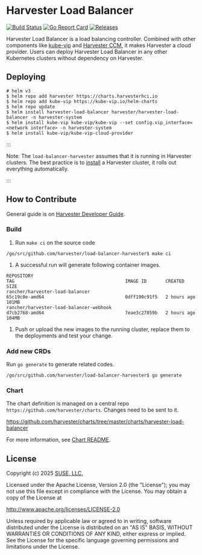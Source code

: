 Harvester Load Balancer
==========================
[![Build Status](https://drone-publish.rancher.io/api/badges/harvester/load-balancer-harvester/status.svg)](https://drone-publish.rancher.io/harvester/load-balancer-harvester)
[![Go Report Card](https://goreportcard.com/badge/github.com/harvester/load-balancer-harvester)](https://goreportcard.com/report/github.com/harvester/load-balancer-harvester)
[![Releases](https://img.shields.io/github/release/harvester/load-balancer-harvester/all.svg)](https://github.com/harvester/load-balancer-harvester/releases)

Harvester Load Balancer is a load balancing controller. Combined with other components like [kube-vip](https://github.com/kube-vip/kube-vip) and [Harvester CCM](https://github.com/harvester/cloud-provider-harvester), it makes Harvester a cloud provider.
Users can deploy Harvester Load Balancer in any other Kubernetes clusters without dependency on Harvester.

## Deploying

```
# helm v3
$ helm repo add harvester https://charts.harvesterhci.io
$ helm repo add kube-vip https://kube-vip.io/helm-charts
$ helm repo update
$ helm install harvester-load-balancer harvester/harvester-load-balancer -n harvester-system
$ helm install kube-vip kube-vip/kube-vip --set config.vip_interface=<network interface> -n harvester-system 
$ helm install kube-vip/kube-vip-cloud-provider 
```

:::

Note: The `load-balancer-harvester` assumes that it is running in Harvester clusters. The best practice is to [install](https://docs.harvesterhci.io/v1.6/install/index) a Harvester cluster, it rolls out everything automatically.

:::

## How to Contribute

General guide is on [Harvester Developer Guide](https://github.com/harvester/harvester/blob/master/DEVELOPER_GUIDE.md).

### Build

1. Run `make ci` on the source code

```
/go/src/github.com/harvester/load-balancer-harvester$ make ci
```

1. A successful run will generate following container images.

```
REPOSITORY                                                                                           TAG                                         IMAGE ID       CREATED         SIZE
rancher/harvester-load-balancer                                                                      65c19c0e-amd64                              0dff190c91f5   2 hours ago     101MB
rancher/harvester-load-balancer-webhook                                                              d7cb2768-amd64                              7eae3c27859b   2 hours ago     104MB
```

1. Push or upload the new images to the running cluster, replace them to the deployments and test your change.

### Add new CRDs

Run `go generate` to generate related codes.

```
/go/src/github.com/harvester/load-balancer-harvester$ go generate
```

### Chart

The chart definition is managed on a central repo `https://github.com/harvester/charts`. Changes need to be sent to it.

https://github.com/harvester/charts/tree/master/charts/harvester-load-balancer

For more information, see [Chart README](https://github.com/harvester/charts/blob/master/README.md).

## License

Copyright (c) 2025 [SUSE, LLC.](https://www.suse.com/)

Licensed under the Apache License, Version 2.0 (the "License"); you may not use this file except in compliance with the License. You may obtain a copy of the License at

http://www.apache.org/licenses/LICENSE-2.0

Unless required by applicable law or agreed to in writing, software distributed under the License is distributed on an "AS IS" BASIS, WITHOUT WARRANTIES OR CONDITIONS OF ANY KIND, either express or implied. See the License for the specific language governing permissions and limitations under the License.

